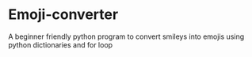 # Emoji-converter
A beginner friendly python program to convert smileys into emojis using python dictionaries and for loop

